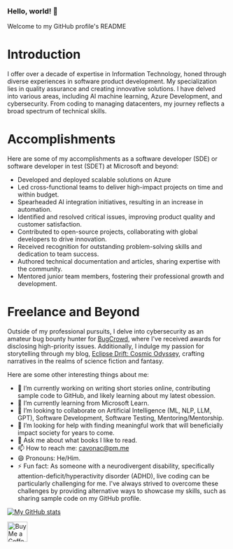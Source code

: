 ### Hello, world! 👋
Welcome to my GitHub profile's README

# Introduction
I offer over a decade of expertise in Information Technology, honed through diverse experiences in software product development. My specialization lies in quality assurance and creating innovative solutions. I have delved into various areas, including AI machine learning, Azure Development, and cybersecurity. From coding to managing datacenters, my journey reflects a broad spectrum of technical skills.

# Accomplishments
Here are some of my accomplishments as a software developer (SDE) or software developer in test (SDET) at Microsoft and beyond:
- Developed and deployed scalable solutions on Azure
- Led cross-functional teams to deliver high-impact projects on time and within budget.
- Spearheaded AI integration initiatives, resulting in an increase in automation.
- Identified and resolved critical issues, improving product quality and customer satisfaction.
- Contributed to open-source projects, collaborating with global developers to drive innovation.
- Received recognition for outstanding problem-solving skills and dedication to team success.
- Authored technical documentation and articles, sharing expertise with the community.
- Mentored junior team members, fostering their professional growth and development.

# Freelance and Beyond
Outside of my professional pursuits, I delve into cybersecurity as an amateur bug bounty hunter for [BugCrowd](https://www.bugcrowd.com), where I've received awards for disclosing high-priority issues. Additionally, I indulge my passion for storytelling through my blog, [Eclipse Drift: Cosmic Odyssey](https://eclipsedrift.blogspot.com/), crafting narratives in the realms of science fiction and fantasy.

Here are some other interesting things about me:

- 🔭 I’m currently working on writing short stories online, contributing sample code to GitHub, and likely learning about my latest obession.
- 🌱 I’m currently learning from Microsoft Learn.
- 👯 I’m looking to collaborate on Artificial Intelligence (ML, NLP, LLM, GPT), Software Development, Software Testing, Mentoring/Mentorship.
- 🤔 I’m looking for help with finding meaningful work that will beneficially impact society for years to come.
- 💬 Ask me about what books I like to read.
- 📫 How to reach me: cavonac@pm.me
- 😄 Pronouns: He/Him.
- ⚡ Fun fact: As someone with a neurodivergent disability, specifically attention-deficit/hyperactivity disorder (ADHD), live coding can be particularly challenging for me. I've always strived to overcome these challenges by providing alternative ways to showcase my skills, such as sharing sample code on my GitHub profile.

[![My GitHub stats](https://github-readme-stats.vercel.app/api?username=cavonac)](https://github.com/cavonac/github-readme-stats)

<a href='https://ko-fi.com/kitnova' target='_blank'><img height='35' style='border:0px;height:46px;' src='https://az743702.vo.msecnd.net/cdn/kofi3.png?v=0' border='0' alt='Buy Me a Coffee at ko-fi.com' />
